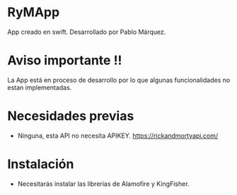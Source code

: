 # RyMApp

App creado en swift. Desarrollado por Pablo Márquez.

# Aviso importante !!
 La App está en proceso de desarrollo por lo que algunas funcionalidades no estan implementadas.
 
# Necesidades previas 
- Ninguna, esta API no necesita APIKEY. https://rickandmortyapi.com/

# Instalación
- Necesitarás instalar las librerias de Alamofire y KingFisher.

